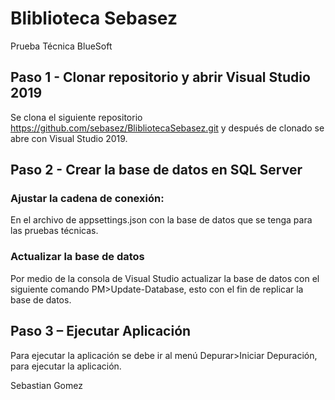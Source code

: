 # Bliblioteca Sebasez
Prueba Técnica BlueSoft

## Paso 1 - Clonar repositorio y abrir Visual Studio 2019

Se clona el siguiente repositorio https://github.com/sebasez/BlibliotecaSebasez.git y después de clonado se abre con Visual Studio 2019.

## Paso 2 - Crear la base de datos en SQL Server

### Ajustar la cadena de conexión: 
En el archivo de appsettings.json con la base de datos que se tenga para las pruebas técnicas.

### Actualizar la base de datos
Por medio de la consola de Visual Studio actualizar la base de datos con el siguiente comando PM>Update-Database, esto con el fin de replicar la base de datos.

## Paso 3 – Ejecutar Aplicación
Para ejecutar la aplicación se debe ir al menú Depurar>Iniciar Depuración, para ejecutar la aplicación.

Sebastian Gomez
